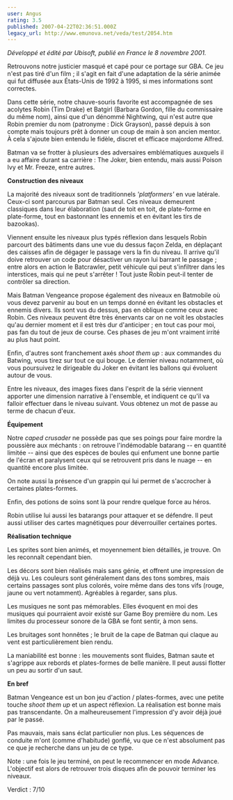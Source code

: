 ```yaml
---
user: Angus
rating: 3.5
published: 2007-04-22T02:36:51.000Z
legacy_url: http://www.emunova.net/veda/test/2054.htm
---
```

_Développé et édité par Ubisoft, publié en France le 8 novembre 2001\._  

  

Retrouvons notre justicier masqué et capé pour ce portage sur GBA. Ce jeu n'est pas tiré d'un film ; il s'agit en fait d'une adaptation de la série animée qui fut diffusée aux États-Unis de 1992 à 1995, si mes informations sont correctes.  

  

Dans cette série, notre chauve-souris favorite est accompagnée de ses acolytes Robin (Tim Drake) et Batgirl (Barbara Gordon, fille du commissaire du même nom), ainsi que d'un dénommé Nightwing, qui n'est autre que Robin premier du nom (patronyme : Dick Grayson), passé depuis à son compte mais toujours prêt à donner un coup de main à son ancien mentor. À cela s'ajoute bien entendu le fidèle, discret et efficace majordome Alfred.  

  

Batman va se frotter à plusieurs des adversaires emblématiques auxquels il a eu affaire durant sa carrière : The Joker, bien entendu, mais aussi Poison Ivy et Mr. Freeze, entre autres.  

  

**Construction des niveaux**  

  

La majorité des niveaux sont de traditionnels _'platformers'_ en vue latérale. Ceux-ci sont parcourus par Batman seul. Ces niveaux demeurent classiques dans leur élaboration (saut de toit en toit, de plate-forme en plate-forme, tout en bastonnant les ennemis et en évitant les tirs de bazookas).  

  

Viennent ensuite les niveaux plus typés réflexion dans lesquels Robin parcourt des bâtiments dans une vue du dessus façon Zelda, en déplaçant des caisses afin de dégager le passage vers la fin du niveau. Il arrive qu'il doive retrouver un code pour désactiver un rayon lui barrant le passage ; entre alors en action le Batcrawler, petit véhicule qui peut s'infiltrer dans les interstices, mais qui ne peut s'arrêter ! Tout juste Robin peut-il tenter de contrôler sa direction.  

  

Mais Batman Vengeance propose également des niveaux en Batmobile où vous devez parvenir au bout en un temps donné en évitant les obstacles et ennemis divers. Ils sont vus du dessus, pas en oblique comme ceux avec Robin. Ces niveaux peuvent être très énervants car on ne voit les obstacles qu'au dernier moment et il est très dur d'anticiper ; en tout cas pour moi, pas fan du tout de jeux de course. Ces phases de jeu m'ont vraiment irrité au plus haut point.  

  

Enfin, d'autres sont franchement axés _shoot them up_ : aux commandes du Batwing, vous tirez sur tout ce qui bouge. Le dernier niveau notamment, où vous poursuivez le dirigeable du Joker en évitant les ballons qui évoluent autour de vous.  

  

Entre les niveaux, des images fixes dans l'esprit de la série viennent apporter une dimension narrative à l'ensemble, et indiquent ce qu'il va falloir effectuer dans le niveau suivant. Vous obtenez un mot de passe au terme de chacun d'eux.  

  

**Équipement**  

  

Notre _caped crusader_ ne possède pas que ses poings pour faire mordre la poussière aux méchants : on retrouve l'indémodable batarang -- en quantité limitée -- ainsi que des espèces de boules qui enfument une bonne partie de l'écran et paralysent ceux qui se retrouvent pris dans le nuage -- en quantité encore plus limitée.  

On note aussi la présence d'un grappin qui lui permet de s'accrocher à certaines plates-formes.  

Enfin, des potions de soins sont là pour rendre quelque force au héros.  

  

Robin utilise lui aussi les batarangs pour attaquer et se défendre. Il peut aussi utiliser des cartes magnétiques pour déverrouiller certaines portes.  

  

**Réalisation technique**  

  

Les sprites sont bien animés, et moyennement bien détaillés, je trouve. On les reconnaît cependant bien.  

  

Les décors sont bien réalisés mais sans génie, et offrent une impression de déjà vu. Les couleurs sont généralement dans des tons sombres, mais certains passages sont plus colorés, voire même dans des tons vifs (rouge, jaune ou vert notamment). Agréables à regarder, sans plus.  

  

Les musiques ne sont pas mémorables. Elles évoquent en moi des musiques qui pourraient avoir existé sur Game Boy première du nom. Les limites du processeur sonore de la GBA se font sentir, à mon sens.  

Les bruitages sont honnêtes ; le bruit de la cape de Batman qui claque au vent est particulièrement bien rendu.  

  

La maniabilité est bonne : les mouvements sont fluides, Batman saute et s'agrippe aux rebords et plates-formes de belle manière. Il peut aussi flotter un peu au sortir d'un saut.  

  

**En bref**  

  

Batman Vengeance est un bon jeu d'action / plates-formes, avec une petite touche _shoot them up_ et un aspect réflexion. La réalisation est bonne mais pas transcendante. On a malheureusement l'impression d'y avoir déjà joué par le passé.  

Pas mauvais, mais sans éclat particulier non plus. Les séquences de conduite m'ont (comme d'habitude) gonflé, vu que ce n'est absolument pas ce que je recherche dans un jeu de ce type.  

  

Note : une fois le jeu terminé, on peut le recommencer en mode Advance. L'objectif est alors de retrouver trois disques afin de pouvoir terminer les niveaux.  

  

Verdict : 7/10